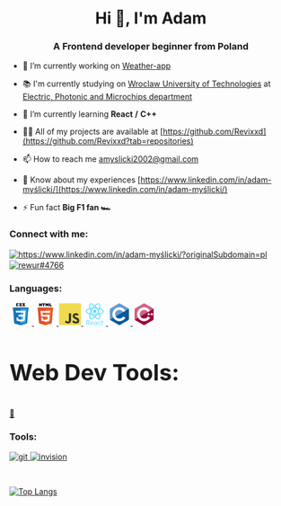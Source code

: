 <h1 align="center">Hi 👋, I'm Adam</h1>
<h3 align="center">A Frontend developer beginner from Poland</h3>

- 🔭 I’m currently working on [Weather-app](https://github.com/Revixxd/weather-app)

- 📚 I'm currently studying on [Wroclaw University of Technologies](https://pwr.edu.pl) at [Electric, Photonic and Microchips department](https://wefim.pwr.edu.pl)

- 🌱 I’m currently learning **React** **/** **C++**

- 👨‍💻 All of my projects are available at [https://github.com/Revixxd](https://github.com/Revixxd?tab=repositories)

- 📫 How to reach me amyslicki2002@gmail.com

- 📄 Know about my experiences [https://www.linkedin.com/in/adam-myślicki/](https://www.linkedin.com/in/adam-myślicki/)

- ⚡ Fun fact **Big F1 fan 🏎**

<h3 align="left">Connect with me:</h3>
<p align="left">
<a href="https://www.linkedin.com/in/adam-myślicki/" target="blank"><img align="center" src="https://raw.githubusercontent.com/rahuldkjain/github-profile-readme-generator/master/src/images/icons/Social/linked-in-alt.svg" alt="https://www.linkedin.com/in/adam-myślicki/?originalSubdomain=pl" height="30" width="40" /></a>
<a href="https://discord.gg/rewur#4766" target="blank"><img align="center" src="https://raw.githubusercontent.com/rahuldkjain/github-profile-readme-generator/master/src/images/icons/Social/discord.svg" alt="rewur#4766" height="30" width="40" /></a>
</p>

<h3 align="left">Languages:</h3>
<p align="left"> <a href="https://www.w3schools.com/css/" target="_blank"> <img src="https://raw.githubusercontent.com/devicons/devicon/master/icons/css3/css3-original-wordmark.svg" alt="css3" width="40" height="40"/> </a> 
<a href="https://www.w3.org/html/" target="_blank"> <img src="https://raw.githubusercontent.com/devicons/devicon/master/icons/html5/html5-original-wordmark.svg" alt="html5" width="40" height="40"/> </a> 
 <a href="https://developer.mozilla.org/en-US/docs/Web/JavaScript" target="_blank"> <img src="https://raw.githubusercontent.com/devicons/devicon/master/icons/javascript/javascript-original.svg" alt="javascript" width="40" height="40"/> </a> 
 <a href="https://reactjs.org/" target="_blank"> <img src="https://raw.githubusercontent.com/devicons/devicon/master/icons/react/react-original-wordmark.svg" alt="react" width="40" height="40"/> </a>
<a href="https://www.cprogramming.com/" target="_blank" rel="noreferrer"> <img src="https://raw.githubusercontent.com/devicons/devicon/master/icons/c/c-original.svg" alt="c" width="40" height="40"/> </a> <img src="https://raw.githubusercontent.com/devicons/devicon/master/icons/cplusplus/cplusplus-original.svg" alt="cplusplus" width="40" height="40"/> </a>
</p>

<h3 style="font-size:40px" align="left">Web Dev Tools:</h3>

<p fontSize="40px" align="left"> <a href="https://styled-components.com" target="_blank"> 💅</a>
 
<h3 align="left">Tools:</h3>
<p align="left">
  <a href="https://git-scm.com/" target="_blank"> <img src="https://www.vectorlogo.zone/logos/git-scm/git-scm-icon.svg" alt="git" width="40" height="40"/>
 <a href="https://www.figma.com/" target="_blank" rel="noreferrer"> <img src="https://www.vectorlogo.zone/logos/figma/figma-icon.svg" alt="invision" width="40" height="40"/> </a>
</p>
<br>

[![Top Langs](https://github-readme-stats.vercel.app/api/top-langs/?username=Revixxd&layout=compact)](https://github.com/anuraghazra/github-readme-stats)
